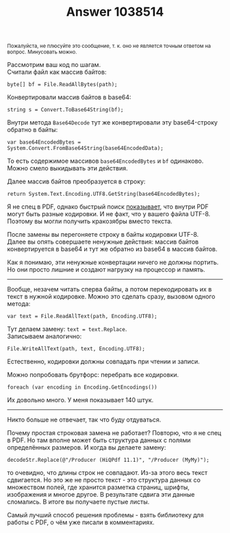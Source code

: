 ﻿---
title: "Answer 1038514"
se.owner.user_id: 184217
se.owner.display_name: "Alexander Petrov"
se.owner.link: "https://ru.stackoverflow.com/users/184217/alexander-petrov"
se.answer_id: 1038514
se.question_id: 1037304
se.post_type: answer
se.score: 3
se.is_accepted: False
---
<p><sub>Пожалуйста, не плюсуйте это сообщение, т. к. оно не является точным ответом на вопрос. Минусовать можно.</sub></p>

<p>Рассмотрим ваш код по шагам.<br>
Считали файл как массив байтов:</p>

<pre><code>byte[] bf = File.ReadAllBytes(path);
</code></pre>

<p>Конвертировали массив байтов в base64:</p>

<pre><code>string s = Convert.ToBase64String(bf);
</code></pre>

<p>Внутри метода <code>Base64Decode</code> тут же конвертировали эту base64-строку обратно в байты:</p>

<pre><code>var base64EncodedBytes = System.Convert.FromBase64String(base64EncodedData);
</code></pre>

<p>То есть содержимое массивов <code>base64EncodedBytes</code> и <code>bf</code> одинаково. Можно смело выкидывать эти действия.</p>

<p>Далее массив байтов преобразуется в строку:</p>

<pre><code>return System.Text.Encoding.UTF8.GetString(base64EncodedBytes);
</code></pre>

<p>Я не спец в PDF, однако быстрый поиск <a href="https://stackoverflow.com/a/10656899/5045688">показывает</a>, что внутри PDF могут быть разные кодировки. И не факт, что у вашего файла UTF-8. Поэтому вы могли получить кракозябры вместо текста.</p>

<p>После замены вы перегоняете строку в байты кодировки UTF-8.<br>
Далее вы опять совершаете ненужные действия: массив байтов конвертируется в base64 и тут же обратно из base64 в массив байтов.</p>

<p>Как я понимаю, эти ненужные конвертации ничего не должны портить. Но они просто лишние и создают нагрузку на процессор и память.</p>

<hr>

<p>Вообще, незачем читать сперва байты, а потом перекодировать их в текст в нужной кодировке. Можно это сделать сразу, вызовом одного метода:</p>

<pre><code>var text = File.ReadAllText(path, Encoding.UTF8);
</code></pre>

<p>Тут делаем замену: <code>text = text.Replace</code>.<br>
Записываем аналогично:</p>

<pre><code>File.WriteAllText(path, text, Encoding.UTF8);
</code></pre>

<p>Естественно, кодировки должны совпадать при чтении и записи.</p>

<p>Можно попробовать брутфорс: перебрать все кодировки.</p>

<pre><code>foreach (var encoding in Encoding.GetEncodings())
</code></pre>

<p>Их довольно много. У меня показывает 140 штук.</p>

<hr>

<p>Никто больше не отвечает, так что буду отдуваться.</p>

<p>Почему простая строковая замена не работает? Повторю, что я не спец в PDF. Но там вполне может быть структура данных с полями определённых размеров. И когда вы делаете замену:</p>

<pre><code>decodeStr.Replace(@"/Producer (HiQPdf 11.1)", "/Producer (MyMy)");
</code></pre>

<p>то очевидно, что длины строк не совпадают. Из-за этого весь текст сдвигается. Но это же не просто текст - это структура данных со множеством полей, где хранится разметка страниц, шрифты, изображения и многое другое. В результате сдвига эти данные сломались. В итоге вы получаете пустые листы.</p>

<p>Самый лучший способ решения проблемы - взять библиотеку для работы с PDF, о чём уже писали в комментариях.</p>
